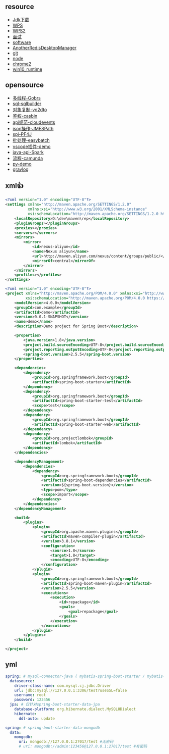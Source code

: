 ## resource

- [Jdk下载](https://bell-sw.com/pages/downloads/#jdk-17-lts)
- [WPS](https://xxh.nyist.edu.cn/info/1029/3250.htm)
- [WPS2](https://ncre.neea.edu.cn/html1/report/1507/861-1.htm)
- [面试](https://www.developers.pub/wiki/1002310/1011936)
- [software](https://linux.do/t/topic/46515)
- [AnotherRedisDesktopManager](https://github.com/qishibo/AnotherRedisDesktopManager/releases)
- [git](https://repo.huaweicloud.com/git-for-windows/)
- [node](https://nodejs.cn/download/)
- [chrome2](https://www.google.cn/intl/zh-CN/chrome/)
- [win10_runtime](http://www.pc6.com/softview/SoftView/_104246.html)

## opensource

- [多线程-Gobrs](https://async.sizegang.cn/)
- [sql-sqlbuilder](https://openhms.sourceforge.io/sqlbuilder/example.html)
- [对象复制-vo2dto](https://github1s.com/fuzhengwei/guide-vo2dto/blob/HEAD/pom.xml#L121-L126)
- [鉴权-casbin](https://casbin.org/zh-CN/)
- [api规范-cloudevents](https://cloudevents.github.io/sdk-java/http-basic.html)
- [json操作-JMESPath](https://jmespath.org/tutorial.html)
- [spi-PF4J](https://pf4j.org/doc/custom-manager.html)
- [批处理-easybatch](https://github1s.com/j-easy/easy-batch)
- [vscode插件-demo](https://www.cnblogs.com/powertoolsteam/p/16044151.html)
- [java-api-Spark](http://sparkjava.com/documentation#getting-started)
- [流程-camunda](https://camunda-cn.shaochenfeng.com/)
- [py-demo](https://github1s.com/Python-World/python-mini-projects/blob/HEAD/README.md)
- [graylog](http://docs.graylog.org/en/2.4)

## xml👍

```xml
<?xml version="1.0" encoding="UTF-8"?>
<settings xmlns="http://maven.apache.org/SETTINGS/1.2.0"
          xmlns:xsi="http://www.w3.org/2001/XMLSchema-instance"
          xsi:schemaLocation="http://maven.apache.org/SETTINGS/1.2.0 https://maven.apache.org/xsd/settings-1.2.0.xsd">
    <localRepository>D:\dev\maven\rep</localRepository>
    <pluginGroups></pluginGroups>
    <proxies></proxies>
    <servers></servers>
    <mirrors>
        <mirror>
            <id>nexus-aliyun</id>
            <name>Nexus aliyun</name>
            <url>http://maven.aliyun.com/nexus/content/groups/public/</url>
            <mirrorOf>central</mirrorOf>
        </mirror>
    </mirrors>
    <profiles></profiles>
</settings>

```

```xml
<?xml version="1.0" encoding="UTF-8"?>
<project xmlns="http://maven.apache.org/POM/4.0.0" xmlns:xsi="http://www.w3.org/2001/XMLSchema-instance"
         xsi:schemaLocation="http://maven.apache.org/POM/4.0.0 https://maven.apache.org/xsd/maven-4.0.0.xsd">
    <modelVersion>4.0.0</modelVersion>
    <groupId>com.example</groupId>
    <artifactId>demo</artifactId>
    <version>0.0.1-SNAPSHOT</version>
    <name>demo</name>
    <description>Demo project for Spring Boot</description>

    <properties>
        <java.version>1.8</java.version>
        <project.build.sourceEncoding>UTF-8</project.build.sourceEncoding>
        <project.reporting.outputEncoding>UTF-8</project.reporting.outputEncoding>
        <spring-boot.version>2.5.5</spring-boot.version>
    </properties>

    <dependencies>
        <dependency>
            <groupId>org.springframework.boot</groupId>
            <artifactId>spring-boot-starter</artifactId>
        </dependency>
        <dependency>
            <groupId>org.springframework.boot</groupId>
            <artifactId>spring-boot-starter-test</artifactId>
            <scope>test</scope>
        </dependency>
        <dependency>
            <groupId>org.springframework.boot</groupId>
            <artifactId>spring-boot-starter-web</artifactId>
        </dependency>
        <dependency>
            <groupId>org.projectlombok</groupId>
            <artifactId>lombok</artifactId>
        </dependency>
    </dependencies>

    <dependencyManagement>
        <dependencies>
            <dependency>
                <groupId>org.springframework.boot</groupId>
                <artifactId>spring-boot-dependencies</artifactId>
                <version>${spring-boot.version}</version>
                <type>pom</type>
                <scope>import</scope>
            </dependency>
        </dependencies>
    </dependencyManagement>

    <build>
        <plugins>
            <plugin>
                <groupId>org.apache.maven.plugins</groupId>
                <artifactId>maven-compiler-plugin</artifactId>
                <version>3.8.1</version>
                <configuration>
                    <source>1.8</source>
                    <target>1.8</target>
                    <encoding>UTF-8</encoding>
                </configuration>
            </plugin>
            <plugin>
                <groupId>org.springframework.boot</groupId>
                <artifactId>spring-boot-maven-plugin</artifactId>
                <version>2.5.5</version>
                <executions>
                    <execution>
                        <id>repackage</id>
                        <goals>
                            <goal>repackage</goal>
                        </goals>
                    </execution>
                </executions>
            </plugin>
        </plugins>
    </build>

</project>


```

## yml

```yml
spring: # mysql-connector-java ( mybatis-spring-boot-starter / mybatis-plus-boot-starter / jpa )
  datasource:
    driver-class-name: com.mysql.cj.jdbc.Driver
    url: jdbc:mysql://127.0.0.1:3306/test?useSSL=false
    username: root
    password: 123456
  jpa: # 仅针对spring-boot-starter-data-jpa 
    database-platform: org.hibernate.dialect.MySQL8Dialect
    hibernate:
      ddl-auto: update
```

```yml
spring: # spring-boot-starter-data-mongodb
  data:
    mongodb:
      uri: mongodb://127.0.0.1:27017/test #无密码
      # uri: mongodb://admin:123456@127.0.0.1:27017/test #有密码
```

